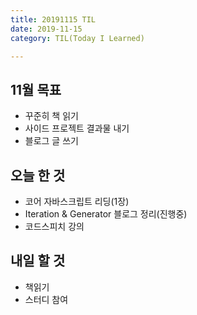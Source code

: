 ```yaml
---
title: 20191115 TIL
date: 2019-11-15
category: TIL(Today I Learned)

---
```


## 11월 목표

- 꾸준히 책 읽기
- 사이드 프로젝트 결과물 내기
- 블로그 글 쓰기

## 오늘 한 것

- 코어 자바스크립트 리딩(1장)
- Iteration & Generator 블로그 정리(진행중)
- 코드스피치 강의


## 내일 할 것

- 책읽기
- 스터디 참여

